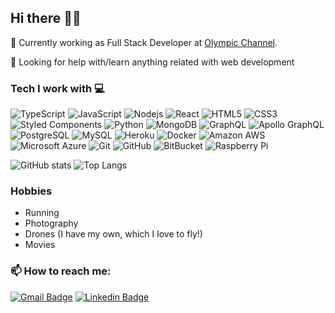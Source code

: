 ## Hi there 👋🏼

🔭  Currently working as Full Stack Developer at [Olympic Channel](https://olympics.com).

🤔  Looking for help with/learn anything related with web development

### Tech I work with 💻
![TypeScript](https://img.shields.io/badge/-TypeScript-007ACC?style=flat-square&logo=typescript&logoColor=white)
![JavaScript](https://img.shields.io/badge/-JavaScript-black?style=flat-square&logo=javascript&logoColor=white)
![Nodejs](https://img.shields.io/badge/-Nodejs-black?style=flat-square&logo=Node.js&logoColor=white)
![React](https://img.shields.io/badge/-React-black?style=flat-square&logo=react&logoColor=white)
![HTML5](https://img.shields.io/badge/-HTML5-E34F26?style=flat-square&logo=html5&logoColor=white)
![CSS3](https://img.shields.io/badge/-CSS3-1572B6?style=flat-square&logo=css3&logoColor=white)
![Styled Components](https://img.shields.io/badge/-Styled_Components-db7092?style=flat-square&logo=styled-component&logoColor=whites)
![Python](https://img.shields.io/badge/-Python-black?style=flat-square&logo=Python&logoColor=white)
![MongoDB](https://img.shields.io/badge/-MongoDB-black?style=flat-square&logo=mongodb&logoColor=white)
![GraphQL](https://img.shields.io/badge/-GraphQL-E10098?style=flat-square&logo=graphql&logoColor=white)
![Apollo GraphQL](https://img.shields.io/badge/-Apollo%20GraphQL-311C87?style=flat-square&logo=apollo-graphql&logoColor=white)
![PostgreSQL](https://img.shields.io/badge/-PostgreSQL-336791?style=flat-square&logo=postgresql&logoColor=white)
![MySQL](https://img.shields.io/badge/-MySQL-black?style=flat-square&logo=mysql&logoColor=white)
![Heroku](https://img.shields.io/badge/-Heroku-430098?style=flat-square&logo=heroku&logoColor=white)
![Docker](https://img.shields.io/badge/-Docker-black?style=flat-square&logo=docker&logoColor=white)
![Amazon AWS](https://img.shields.io/badge/Amazon%20AWS-232F3E?style=flat-square&logo=amazon-aws&logoColor=white)
![Microsoft Azure](https://img.shields.io/badge/Microsoft%20Azure-232F7E?style=flat-square&logo=microsoft-azure&logoColor=white)
![Git](https://img.shields.io/badge/-Git-black?style=flat-square&logo=git&logoColor=white)
![GitHub](https://img.shields.io/badge/-GitHub-181717?style=flat-square&logo=github&logoColor=white)
![BitBucket](https://img.shields.io/badge/-BitBucket-darkblue?style=flat-square&logo=bitbucket&logoColor=white)
![Raspberry Pi](https://img.shields.io/badge/-Raspberry%20Pi-C51A4A?style=flat-square&logo=Raspberry-Pi&logoColor=white)

![GitHub stats](https://github-readme-stats.vercel.app/api?username=ferkanzai&count_private=true&show_icons=true)
![Top Langs](https://github-readme-stats.vercel.app/api/top-langs/?username=ferkanzai&layout=compact)


### Hobbies

- Running
- Photography
- Drones (I have my own, which I love to fly!)
- Movies

### 📫 How to reach me:

[![Gmail Badge](https://img.shields.io/badge/-kanna6501@gmail.com-c14438?style=flat-square&logo=Gmail&logoColor=white&link=mailto:fernando.carayu@gmail.com)](mailto:fernando.carayu@gmail.com)
[![Linkedin Badge](https://img.shields.io/badge/-anirudhemmadi-blue?style=flat-square&logo=Linkedin&logoColor=white&link=https://www.linkedin.com/in/fernandocarmonaayuela/)](https://www.linkedin.com/in/fernandocarmonaayuela/)



<!--
**ferkanzai/ferkanzai** is a ✨ _special_ ✨ repository because its `README.md` (this file) appears on your GitHub profile.

Here are some ideas to get you started:

- 🔭 I’m currently working on ...
- 🌱 I’m currently learning ...
- 👯 I’m looking to collaborate on ...
- 🤔 I’m looking for help with ...
- 💬 Ask me about ...
- 📫 How to reach me: ...
- 😄 Pronouns: ...
- ⚡ Fun fact: ...
-->
